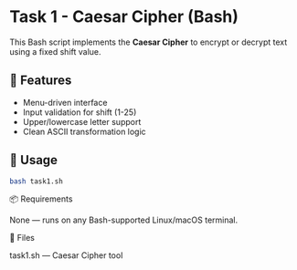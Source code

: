 # Task 1 - Caesar Cipher (Bash)

This Bash script implements the **Caesar Cipher** to encrypt or decrypt text using a fixed shift value.

## 🔐 Features
- Menu-driven interface
- Input validation for shift (1-25)
- Upper/lowercase letter support
- Clean ASCII transformation logic

## 🚀 Usage
```bash
bash task1.sh
```

📦 Requirements

None — runs on any Bash-supported Linux/macOS terminal.

📁 Files

task1.sh — Caesar Cipher tool
